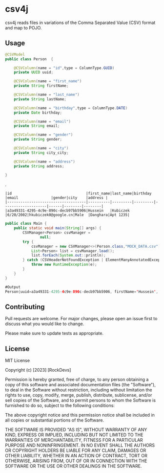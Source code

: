 # csv4j
csv4j reads files in variations of the Comma Separated Value (CSV) format and map to POJO.

## Usage


```java
@CSVModel
public class Person  {

    @CSVColumn(name = "id",type = ColumnType.GUID)
    private UUID uuid;

    @CSVColumn(name = "first_name")
    private String firstName;

    @CSVColumn(name = "last_name")
    private String lastName;

    @CSVColumn(name = "birthday",type = ColumnType.DATE)
    private Date birthday;

    @CSVColumn(name = "email")
    private String email;

    @CSVColumn(name = "gender")
    private String gender;

    @CSVColumn(name = "city")
    private String city_city;

    @CSVColumn(name = "address")
    private String address;
    
}
```
.
```csv
|id                                  |first_name|last_name|birthday |email               |gender|city    |address |
|------------------------------------|----------|---------|---------|--------------------|------|--------|--------|
|a3a49331-4295-4c9e-890c-decb97bb5906|Hussein   |Kubiczek |6/20/2002|hkubiczek0@google.cn|Male  |Danghara|Apt 1235|

```

```java
public class Main {
    public static void main(String[] args) {
        CSVManager<Person> csvManager =
                null;
        try {
            csvManager = new CSVManager<>(Person.class,"MOCK_DATA.csv");
            List<Person> list = csvManager.load();
            list.forEach(System.out::println);
        } catch (CSVHeaderNotFoundException | ElementManyAnnotatedException e) {
            throw new RuntimeException(e);
        }
    }
}

```

```java
#Output
Person{uuid=a3a49331-4295-4c9e-890c-decb97bb5906, firstName='Hussein', lastName='Kubiczek', birthday=Thu Jun 20 00:00:00 AZST 2002, email='hkubiczek0@google.cn', gender='Male', city_city='Danghara', address='Apt 1235'}
```

## Contributing
Pull requests are welcome. For major changes, please open an issue first to discuss what you would like to change.

Please make sure to update tests as appropriate.

## License
MIT License

Copyright (c) [2023] [RockDevs]

Permission is hereby granted, free of charge, to any person obtaining a copy
of this software and associated documentation files (the "Software"), to deal
in the Software without restriction, including without limitation the rights
to use, copy, modify, merge, publish, distribute, sublicense, and/or sell
copies of the Software, and to permit persons to whom the Software is
furnished to do so, subject to the following conditions:

The above copyright notice and this permission notice shall be included in all
copies or substantial portions of the Software.

THE SOFTWARE IS PROVIDED "AS IS", WITHOUT WARRANTY OF ANY KIND, EXPRESS OR
IMPLIED, INCLUDING BUT NOT LIMITED TO THE WARRANTIES OF MERCHANTABILITY,
FITNESS FOR A PARTICULAR PURPOSE AND NONINFRINGEMENT. IN NO EVENT SHALL THE
AUTHORS OR COPYRIGHT HOLDERS BE LIABLE FOR ANY CLAIM, DAMAGES OR OTHER
LIABILITY, WHETHER IN AN ACTION OF CONTRACT, TORT OR OTHERWISE, ARISING FROM,
OUT OF OR IN CONNECTION WITH THE SOFTWARE OR THE USE OR OTHER DEALINGS IN THE
SOFTWARE.

